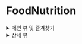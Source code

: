 # FoodNutrition


<details>
<summary>메인 뷰 및 즐겨찾기</summary>

<!-- summary 아래 한칸 공백 두어야함 -->
  <img src="https://github.com/bdrsky2010/iOS-Technical-Project/blob/main/Team-Projects/FoodNutrition/image/main_1.png" height="500px" width="250px">
    	  <img src="https://github.com/bdrsky2010/iOS-Technical-Project/blob/main/Team-Projects/FoodNutrition/image/main_2.png" height="500px" width="250px">
    	    <img src="https://github.com/bdrsky2010/iOS-Technical-Project/blob/main/Team-Projects/FoodNutrition/image/main_3.png" height="500px" width="250px">
</details>


<details>
<summary>상세 뷰</summary>

<!-- summary 아래 한칸 공백 두어야함 -->
    <img src="https://github.com/bdrsky2010/iOS-Technical-Project/blob/main/Team-Projects/FoodNutrition/image/detail_1.png" height="500px" width="250px">
      <img src="https://github.com/bdrsky2010/iOS-Technical-Project/blob/main/Team-Projects/FoodNutrition/image/recipe_1.png" height="500px" width="250px">
        <img src="https://github.com/bdrsky2010/iOS-Technical-Project/blob/main/Team-Projects/FoodNutrition/image/recipe_2.png" height="500px" width="250px">
          <img src="https://github.com/bdrsky2010/iOS-Technical-Project/blob/main/Team-Projects/FoodNutrition/image/naver_api_list.png" height="500px" width="250px">
            <img src="https://github.com/bdrsky2010/iOS-Technical-Project/blob/main/Team-Projects/FoodNutrition/image/restaurant.png" height="500px" width="250px">
              <img src="https://github.com/bdrsky2010/iOS-Technical-Project/blob/main/Team-Projects/FoodNutrition/image/webview.png" height="500px" width="250px">
</details>
